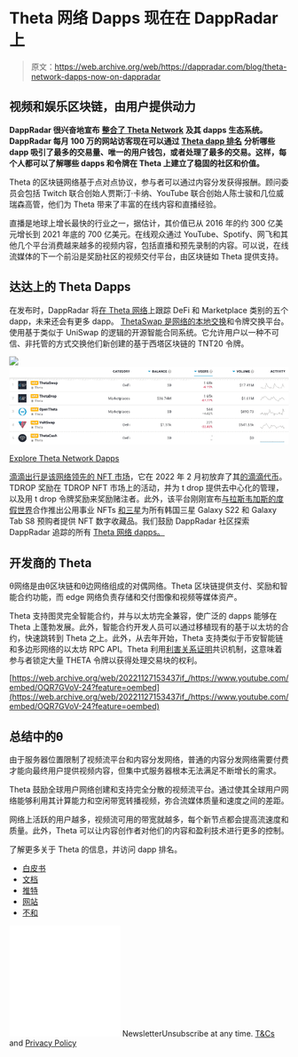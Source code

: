 # Theta 网络 Dapps 现在在 DappRadar 上

> 原文：<https://web.archive.org/web/https://dappradar.com/blog/theta-network-dapps-now-on-dappradar>

## 视频和娱乐区块链，由用户提供动力

**DappRadar 很兴奋地宣布** [**整合了 Theta Network**](https://web.archive.org/web/20221127153437/https://dappradar.com/rankings/protocol/theta) **及其 dapps 生态系统。DappRadar 每月 100 万的网站访客现在可以通过** [**Theta dapp 排名**](https://web.archive.org/web/20221127153437/https://dappradar.com/rankings/protocol/theta) **分析哪些 dapp 吸引了最多的交易量、唯一的用户钱包，或者处理了最多的交易。这样，每个人都可以了解哪些 dapps 和令牌在 Theta 上建立了稳固的社区和价值。**

Theta 的区块链网络基于点对点协议，参与者可以通过内容分发获得报酬。顾问委员会包括 Twitch 联合创始人贾斯汀·卡纳、YouTube 联合创始人陈士骏和几位威瑞森高管，他们为 Theta 带来了丰富的在线内容和直播经验。

直播是地球上增长最快的行业之一，据估计，其价值已从 2016 年的约 300 亿美元增长到 2021 年底的 700 亿美元。在线观众通过 YouTube、Spotify、网飞和其他几个平台消费越来越多的视频内容，包括直播和预先录制的内容。可以说，在线流媒体的下一个前沿是奖励社区的视频交付平台，由区块链如 Theta 提供支持。

## 达达上的 Theta Dapps

在发布时，DappRadar 将[在 Theta 网络](https://web.archive.org/web/20221127153437/https://dappradar.com/rankings/protocol/theta)上跟踪 DeFi 和 Marketplace 类别的五个 dapp，未来还会有更多 dapp。 [ThetaSwap 是网络的本地交换](https://web.archive.org/web/20221127153437/https://dappradar.com/theta/defi/thetaswap)和令牌交换平台。使用基于类似于 UniSwap 的逻辑的开源智能合同系统。它允许用户以一种不可信、非托管的方式交换他们新创建的基于西塔区块链的 TNT20 令牌。

![](img/3daa27bf7bf00368f2f7c1039be76345.png)![](img/ae8b45fa1a753f91195926ed2ce563cd.png)

[Explore Theta Network Dapps](https://web.archive.org/web/20221127153437/https://dappradar.com/rankings/protocol/theta)

[滴滴出行是该网络领先的 NFT 市场](https://web.archive.org/web/20221127153437/https://dappradar.com/theta/marketplaces/thetadrop)，它在 2022 年 2 月初放弃了其[的滴滴代币](https://web.archive.org/web/20221127153437/https://medium.com/theta-network/everything-you-need-to-know-about-the-february-1st-tdrop-launch-vip-benefits-staking-and-cdbfcc430f09)。TDROP 奖励在 TDROP NFT 市场上的活动，并为 t drop 提供去中心化的管理，以及用 t drop 令牌奖励来奖励赌注者。此外，该平台刚刚宣布[与拉斯韦加斯的度假世界](https://web.archive.org/web/20221127153437/https://medium.com/theta-network/resorts-world-las-vegas-to-launch-utility-nfts-on-theta-network-the-first-ever-from-a-major-las-4dbf7ff97917)合作推出公用事业 NFTs [和三星](https://web.archive.org/web/20221127153437/https://medium.com/theta-network/theta-labs-partners-with-samsung-to-offer-nft-digital-collectibles-to-all-korean-pre-orders-for-75428d6e18b7)为所有韩国三星 Galaxy S22 和 Galaxy Tab S8 预购者提供 NFT 数字收藏品。我们鼓励 DappRadar 社区探索 DappRadar 追踪的所有 [Theta 网络 dapps。](https://web.archive.org/web/20221127153437/https://dappradar.com/rankings/protocol/theta)

## 开发商的 Theta

θ网络是由θ区块链和θ边网络组成的对偶网络。Theta 区块链提供支付、奖励和智能合约功能，而 edge 网络负责存储和交付图像和视频等媒体资产。

Theta 支持图灵完全智能合约，并与以太坊完全兼容，使广泛的 dapps 能够在 Theta 上蓬勃发展。此外，智能合约开发人员可以通过移植现有的基于以太坊的合约，快速跳转到 Theta 之上。此外，从去年开始，Theta 支持类似于币安智能链和多边形网络的以太坊 RPC API。Theta 利用[利害关系证明](https://web.archive.org/web/20221127153437/https://forkast.news/what-is-proof-of-stake/)共识机制，这意味着参与者锁定大量 THETA 令牌以获得处理交易块的权利。

[https://web.archive.org/web/20221127153437if_/https://www.youtube.com/embed/OQR7GVoV-24?feature=oembed](https://web.archive.org/web/20221127153437if_/https://www.youtube.com/embed/OQR7GVoV-24?feature=oembed)

## 总结中的θ

由于服务器位置限制了视频流平台和内容分发网络，普通的内容分发网络需要付费才能向最终用户提供视频内容，但集中式服务器根本无法满足不断增长的需求。

Theta 鼓励全球用户网络创建和支持完全分散的视频流平台。通过使其全球用户网络能够利用其计算能力和空闲带宽转播视频，弥合流媒体质量和速度之间的差距。

网络上活跃的用户越多，视频流可用的带宽就越多，每个新节点都会提高流速度和质量。此外，Theta 可以让内容创作者对他们的内容和盈利技术进行更多的控制。

了解更多关于 Theta 的信息，并访问 dapp 排名。

*   [白皮书](https://web.archive.org/web/20221127153437/https://docs.thetatoken.org/docs/whitepapers)
*   [文档](https://web.archive.org/web/20221127153437/https://docs.thetatoken.org/)
*   [推特](https://web.archive.org/web/20221127153437/https://twitter.com/Theta_Network)
*   [网站](https://web.archive.org/web/20221127153437/https://www.thetatoken.org/)
*   [不和](https://web.archive.org/web/20221127153437/https://discord.com/invite/nC8mCkgEmV)

![](img/6d5a4a2d609c56e1a5771717e54ba759.png) NewsletterUnsubscribe at any time. [T&Cs](https://web.archive.org/web/20221127153437/https://dappradar.com/terms) and [Privacy Policy](https://web.archive.org/web/20221127153437/https://dappradar.com/privacy-policy)